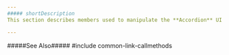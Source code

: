 ```yaml
---
##### shortDescription
This section describes members used to manipulate the **Accordion** UI component.

---
```

#####See Also#####
#include common-link-callmethods